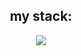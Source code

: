 <h2 align="center">my stack:</h2>

<p align="center">
  <a href="https://skillicons.dev">
    <img src="https://skillicons.dev/icons?i=js,html,css,py,php,figma,discord,github,pycharm,vscode,apple,windows" />
 </a>
</p>
